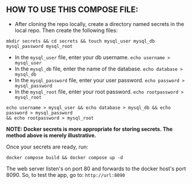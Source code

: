 ## HOW TO USE THIS COMPOSE FILE:
* After cloning the repo locally, create a directory named secrets in the local repo. Then create the following files:
~~~~
mkdir secrets && cd secrets && touch mysql_user mysql_db mysql_password mysql_root
~~~~
* In the `mysql_user` file, enter your db username. `echo username > mysql_user`
* In the `mysql_db` file, enter the name of the database. `echo database > mysql_db`
* In the `mysql_password` file, enter your user password.  `echo password > mysql_password`
* In the `mysql_root` file, enter your root password.  `echo rootpassword > mysql_root`
~~~~
echo username > mysql_user && echo database > mysql_db && echo password > mysql_password
&& echo rootpassword > mysql_root
~~~~
**NOTE: Docker secrets is more appropriate for storing secrets. The method above is merely illustrative.** 

Once your secrets are ready, run:
~~~~
docker compose build && docker compose up -d
~~~~

The web server listen's on port 80 and forwards to the docker host's port 8090. So, to test the app, go to:
`http://url:8090`
